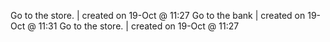 Go to the store. | created on 19-Oct @ 11:27
Go to the bank | created on 19-Oct @ 11:31
Go to the store. | created on 19-Oct @ 11:27
